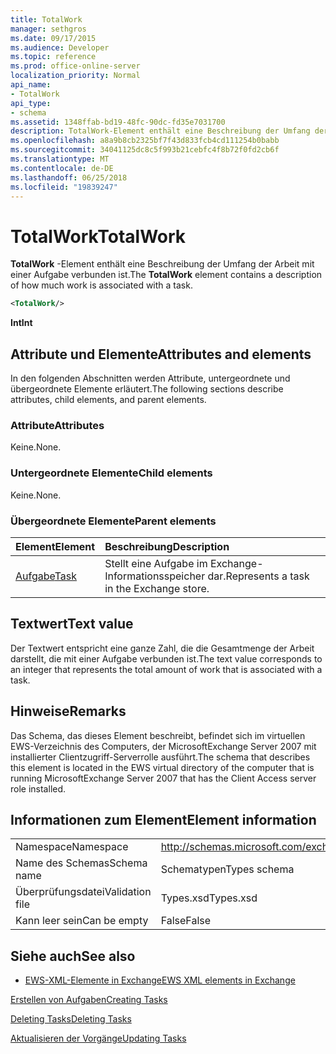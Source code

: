 ```yaml
---
title: TotalWork
manager: sethgros
ms.date: 09/17/2015
ms.audience: Developer
ms.topic: reference
ms.prod: office-online-server
localization_priority: Normal
api_name:
- TotalWork
api_type:
- schema
ms.assetid: 1348ffab-bd19-48fc-90dc-fd35e7031700
description: TotalWork-Element enthält eine Beschreibung der Umfang der Arbeit mit einer Aufgabe verbunden ist.
ms.openlocfilehash: a8a9b8cb2325bf7f43d833fcb4cd111254b0babb
ms.sourcegitcommit: 34041125dc8c5f993b21cebfc4f8b72f0fd2cb6f
ms.translationtype: MT
ms.contentlocale: de-DE
ms.lasthandoff: 06/25/2018
ms.locfileid: "19839247"
---
```

# <a name="totalwork"></a><span data-ttu-id="283ba-103">TotalWork</span><span class="sxs-lookup"><span data-stu-id="283ba-103">TotalWork</span></span>

<span data-ttu-id="283ba-104">**TotalWork** -Element enthält eine Beschreibung der Umfang der Arbeit mit einer Aufgabe verbunden ist.</span><span class="sxs-lookup"><span data-stu-id="283ba-104">The **TotalWork** element contains a description of how much work is associated with a task.</span></span> 
  
```xml
<TotalWork/>
```

 <span data-ttu-id="283ba-105">**Int**</span><span class="sxs-lookup"><span data-stu-id="283ba-105">**Int**</span></span>
## <a name="attributes-and-elements"></a><span data-ttu-id="283ba-106">Attribute und Elemente</span><span class="sxs-lookup"><span data-stu-id="283ba-106">Attributes and elements</span></span>

<span data-ttu-id="283ba-107">In den folgenden Abschnitten werden Attribute, untergeordnete und übergeordnete Elemente erläutert.</span><span class="sxs-lookup"><span data-stu-id="283ba-107">The following sections describe attributes, child elements, and parent elements.</span></span>
  
### <a name="attributes"></a><span data-ttu-id="283ba-108">Attribute</span><span class="sxs-lookup"><span data-stu-id="283ba-108">Attributes</span></span>

<span data-ttu-id="283ba-109">Keine.</span><span class="sxs-lookup"><span data-stu-id="283ba-109">None.</span></span>
  
### <a name="child-elements"></a><span data-ttu-id="283ba-110">Untergeordnete Elemente</span><span class="sxs-lookup"><span data-stu-id="283ba-110">Child elements</span></span>

<span data-ttu-id="283ba-111">Keine.</span><span class="sxs-lookup"><span data-stu-id="283ba-111">None.</span></span>
  
### <a name="parent-elements"></a><span data-ttu-id="283ba-112">Übergeordnete Elemente</span><span class="sxs-lookup"><span data-stu-id="283ba-112">Parent elements</span></span>

|<span data-ttu-id="283ba-113">**Element**</span><span class="sxs-lookup"><span data-stu-id="283ba-113">**Element**</span></span>|<span data-ttu-id="283ba-114">**Beschreibung**</span><span class="sxs-lookup"><span data-stu-id="283ba-114">**Description**</span></span>|
|:-----|:-----|
|[<span data-ttu-id="283ba-115">Aufgabe</span><span class="sxs-lookup"><span data-stu-id="283ba-115">Task</span></span>](task.md) <br/> |<span data-ttu-id="283ba-116">Stellt eine Aufgabe im Exchange-Informationsspeicher dar.</span><span class="sxs-lookup"><span data-stu-id="283ba-116">Represents a task in the Exchange store.</span></span>  <br/> |
   
## <a name="text-value"></a><span data-ttu-id="283ba-117">Textwert</span><span class="sxs-lookup"><span data-stu-id="283ba-117">Text value</span></span>

<span data-ttu-id="283ba-118">Der Textwert entspricht eine ganze Zahl, die die Gesamtmenge der Arbeit darstellt, die mit einer Aufgabe verbunden ist.</span><span class="sxs-lookup"><span data-stu-id="283ba-118">The text value corresponds to an integer that represents the total amount of work that is associated with a task.</span></span>
  
## <a name="remarks"></a><span data-ttu-id="283ba-119">Hinweise</span><span class="sxs-lookup"><span data-stu-id="283ba-119">Remarks</span></span>

<span data-ttu-id="283ba-120">Das Schema, das dieses Element beschreibt, befindet sich im virtuellen EWS-Verzeichnis des Computers, der MicrosoftExchange Server 2007 mit installierter Clientzugriff-Serverrolle ausführt.</span><span class="sxs-lookup"><span data-stu-id="283ba-120">The schema that describes this element is located in the EWS virtual directory of the computer that is running MicrosoftExchange Server 2007 that has the Client Access server role installed.</span></span>
  
## <a name="element-information"></a><span data-ttu-id="283ba-121">Informationen zum Element</span><span class="sxs-lookup"><span data-stu-id="283ba-121">Element information</span></span>

|||
|:-----|:-----|
|<span data-ttu-id="283ba-122">Namespace</span><span class="sxs-lookup"><span data-stu-id="283ba-122">Namespace</span></span>  <br/> |http://schemas.microsoft.com/exchange/services/2006/types  <br/> |
|<span data-ttu-id="283ba-123">Name des Schemas</span><span class="sxs-lookup"><span data-stu-id="283ba-123">Schema name</span></span>  <br/> |<span data-ttu-id="283ba-124">Schematypen</span><span class="sxs-lookup"><span data-stu-id="283ba-124">Types schema</span></span>  <br/> |
|<span data-ttu-id="283ba-125">Überprüfungsdatei</span><span class="sxs-lookup"><span data-stu-id="283ba-125">Validation file</span></span>  <br/> |<span data-ttu-id="283ba-126">Types.xsd</span><span class="sxs-lookup"><span data-stu-id="283ba-126">Types.xsd</span></span>  <br/> |
|<span data-ttu-id="283ba-127">Kann leer sein</span><span class="sxs-lookup"><span data-stu-id="283ba-127">Can be empty</span></span>  <br/> |<span data-ttu-id="283ba-128">False</span><span class="sxs-lookup"><span data-stu-id="283ba-128">False</span></span>  <br/> |
   
## <a name="see-also"></a><span data-ttu-id="283ba-129">Siehe auch</span><span class="sxs-lookup"><span data-stu-id="283ba-129">See also</span></span>



- [<span data-ttu-id="283ba-130">EWS-XML-Elemente in Exchange</span><span class="sxs-lookup"><span data-stu-id="283ba-130">EWS XML elements in Exchange</span></span>](ews-xml-elements-in-exchange.md)


[<span data-ttu-id="283ba-131">Erstellen von Aufgaben</span><span class="sxs-lookup"><span data-stu-id="283ba-131">Creating Tasks</span></span>](http://msdn.microsoft.com/library/0ef97334-e8a0-4f67-a23a-dd9e2bbad49f%28Office.15%29.aspx)
  
[<span data-ttu-id="283ba-132">Deleting Tasks</span><span class="sxs-lookup"><span data-stu-id="283ba-132">Deleting Tasks</span></span>](http://msdn.microsoft.com/library/a3d7e25f-8a35-4901-b1d9-d31f418ab340%28Office.15%29.aspx)
  
[<span data-ttu-id="283ba-133">Aktualisieren der Vorgänge</span><span class="sxs-lookup"><span data-stu-id="283ba-133">Updating Tasks</span></span>](http://msdn.microsoft.com/library/0a1bf360-d40c-4a99-929b-4c73a14394d5%28Office.15%29.aspx)

